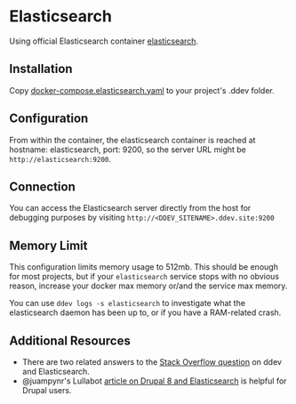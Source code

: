 # Elasticsearch

Using official Elasticsearch container [elasticsearch](https://hub.docker.com/_/elasticsearch).

## Installation

Copy [docker-compose.elasticsearch.yaml](docker-compose.elasticsearch.yaml) to your project's .ddev folder.

## Configuration

From within the container, the elasticsearch container is reached at hostname: elasticsearch, port: 9200, so the server URL might be `http://elasticsearch:9200`.

## Connection

You can access the Elasticsearch server directly from the host for debugging purposes by visiting `http://<DDEV_SITENAME>.ddev.site:9200`

## Memory Limit

This configuration limits memory usage to 512mb. This should be enough for most projects, but if your `elasticsearch` service stops with no obvious reason, increase your docker max memory or/and the service max memory.

You can use `ddev logs -s elasticsearch` to investigate what the elasticsearch daemon has been up to, or if you have a RAM-related crash.

## Additional Resources

* There are two related answers to the [Stack Overflow question](https://stackoverflow.com/questions/54575785/how-can-i-use-an-elasticsearch-add-on-container-service-with-ddev) on ddev and Elasticsearch.
* @juampynr's Lullabot [article on Drupal 8 and Elasticsearch](https://www.lullabot.com/articles/indexing-content-from-drupal-8-to-elasticsearch) is helpful for Drupal users.
